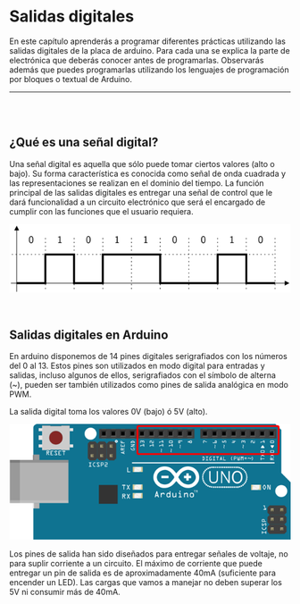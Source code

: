 # Salidas digitales

En este capítulo aprenderás a programar diferentes prácticas utilizando las salidas digitales de la placa de arduino. Para cada una se explica la parte de electrónica que deberás conocer antes de programarlas. Observarás además que puedes programarlas utilizando los lenguajes de programación por bloques o textual de Arduino.


---


<br><br>


## ¿Qué es una señal digital?

Una señal digital es aquella que sólo puede tomar ciertos valores (alto o bajo). Su forma característica es conocida como señal de onda cuadrada y las representaciones se realizan en el dominio del tiempo. La función principal de las salidas digitales es entregar una señal de control que le dará funcionalidad a un circuito electrónico que será el encargado de cumplir con las funciones que el usuario requiera.

![Señal digital](assets/senal-digital.png)


<br>


## Salidas digitales en Arduino

En arduino disponemos de 14 pines digitales serigrafiados con los números del 0 al 13. Estos pines son utilizados en modo digital para entradas y salidas, incluso algunos de ellos, serigrafiados con el símbolo de alterna (~), pueden ser también utilizados como pines de salida analógica en modo PWM.

La salida digital toma los valores 0V (bajo) ó 5V (alto).

![Salidas digitales en Arduino](assets/salidas-digitales.png)

Los pines de salida han sido diseñados para entregar señales de voltaje, no para suplir corriente a un circuito. El máximo de corriente que puede entregar un pin de salida es de aproximadamente 40mA (suficiente para encender un LED). Las cargas que vamos a manejar no deben superar los 5V ni consumir más de 40mA.